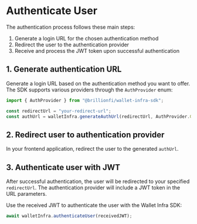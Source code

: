 # Authenticate User

The authentication process follows these main steps:

1. Generate a login URL for the chosen authentication method
2. Redirect the user to the authentication provider
3. Receive and process the JWT token upon successful authentication

## 1. Generate authentication URL

Generate a login URL based on the authentication method you want to offer. The SDK supports various providers through the `AuthProvider` enum:

```js
import { AuthProvider } from "@brillionfi/wallet-infra-sdk";

const redirectUrl = "your-redirect-url";
const authUrl = walletInfra.generateAuthUrl(redirectUrl, AuthProvider.GOOGLE);
```

## 2. Redirect user to authentication provider

In your frontend application, redirect the user to the generated `authUrl`.

## 3. Authenticate user with JWT

After successful authentication, the user will be redirected to your specified `redirectUrl`. The authentication provider will include a JWT token in the URL parameters.

Use the received JWT to authenticate the user with the Wallet Infra SDK:

```js
await walletInfra.authenticateUser(receivedJWT);
```
